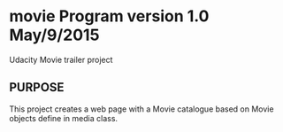 # movie Program version 1.0 May/9/2015

Udacity Movie trailer project

PURPOSE
------------------------------------------------------------------------------------------------------
This project creates a web page with a Movie catalogue based on Movie objects define in media class.
